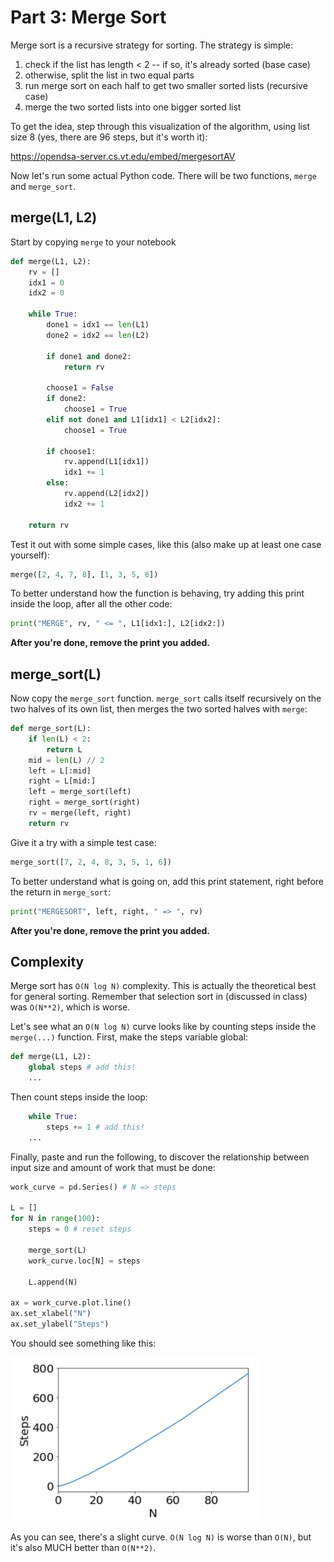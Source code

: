 # Part 3: Merge Sort

Merge sort is a recursive strategy for sorting.  The strategy is
simple:

1. check if the list has length < 2 -- if so, it's already sorted (base case)
2. otherwise, split the list in two equal parts
3. run merge sort on each half to get two smaller sorted lists (recursive case)
4. merge the two sorted lists into one bigger sorted list

To get the idea, step through this visualization of the algorithm,
using list size 8 (yes, there are 96 steps, but it's worth it):

https://opendsa-server.cs.vt.edu/embed/mergesortAV

Now let's run some actual Python code.  There will be two functions,
`merge` and `merge_sort`.

## merge(L1, L2)

Start by copying `merge` to your notebook

```python
def merge(L1, L2):
    rv = []
    idx1 = 0
    idx2 = 0

    while True:
        done1 = idx1 == len(L1)
        done2 = idx2 == len(L2)

        if done1 and done2:
            return rv

        choose1 = False
        if done2:
            choose1 = True
        elif not done1 and L1[idx1] < L2[idx2]:
            choose1 = True

        if choose1:
            rv.append(L1[idx1])
            idx1 += 1
        else:
            rv.append(L2[idx2])
            idx2 += 1

    return rv
```

Test it out with some simple cases, like this (also make up at least
one case yourself):

```python
merge([2, 4, 7, 8], [1, 3, 5, 6])
```

To better understand how the function is behaving, try adding this
print inside the loop, after all the other code:

```python
print("MERGE", rv, " <= ", L1[idx1:], L2[idx2:])
```

**After you're done, remove the print you added.**

## merge_sort(L)

Now copy the `merge_sort` function.  `merge_sort` calls itself
recursively on the two halves of its own list, then merges the two
sorted halves with `merge`:

```python
def merge_sort(L):
    if len(L) < 2:
        return L
    mid = len(L) // 2
    left = L[:mid]
    right = L[mid:]
    left = merge_sort(left)
    right = merge_sort(right)
    rv = merge(left, right)
    return rv
```

Give it a try with a simple test case:

```python
merge_sort([7, 2, 4, 8, 3, 5, 1, 6])
```

To better understand what is going on, add this print statement, right
before the return in `merge_sort`:

```python
print("MERGESORT", left, right, " => ", rv)
```

**After you're done, remove the print you added.**

## Complexity

Merge sort has `O(N log N)` complexity.  This is actually the
theoretical best for general sorting.  Remember that selection sort in
(discussed in class) was `O(N**2)`, which is worse.

Let's see what an `O(N log N)` curve looks like by counting steps
inside the `merge(...)` function.  First, make the steps variable
global:

```python
def merge(L1, L2):
    global steps # add this!
    ...
```

Then count steps inside the loop:

```python
    while True:
        steps += 1 # add this!
    ...
```

Finally, paste and run the following, to discover the relationship
between input size and amount of work that must be done:

```python
work_curve = pd.Series() # N => steps

L = []
for N in range(100):    
    steps = 0 # reset steps

    merge_sort(L)
    work_curve.loc[N] = steps

    L.append(N)
    
ax = work_curve.plot.line()
ax.set_xlabel("N")
ax.set_ylabel("Steps")
```

You should see something like this:

<img src="part3/1.png" width=400>

As you can see, there's a slight curve.  `O(N log N)` is worse than
`O(N)`, but it's also MUCH better than `O(N**2)`.
